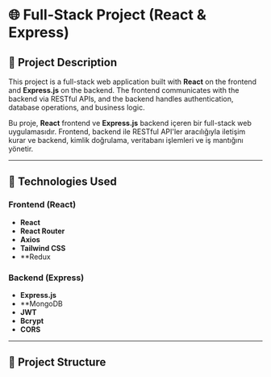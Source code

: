 # 🌐 Full-Stack Project (React & Express)

## 📌 Project Description  
This project is a full-stack web application built with **React** on the frontend and **Express.js** on the backend. The frontend communicates with the backend via RESTful APIs, and the backend handles authentication, database operations, and business logic.

Bu proje, **React** frontend ve **Express.js** backend içeren bir full-stack web uygulamasıdır. Frontend, backend ile RESTful API'ler aracılığıyla iletişim kurar ve backend, kimlik doğrulama, veritabanı işlemleri ve iş mantığını yönetir.

---

## 🚀 Technologies Used  

### Frontend (React)
- **React**
- **React Router** 
- **Axios**
- **Tailwind CSS** 
- **Redux 

### Backend (Express)
- **Express.js**
- **MongoDB
- **JWT** 
- **Bcrypt** 
- **CORS** 

---

## 📂 Project Structure  

